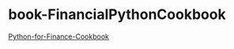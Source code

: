 # book-FinancialPythonCookbook

[Python-for-Finance-Cookbook](https://github.com/PacktPublishing/Python-for-Finance-Cookbook)
